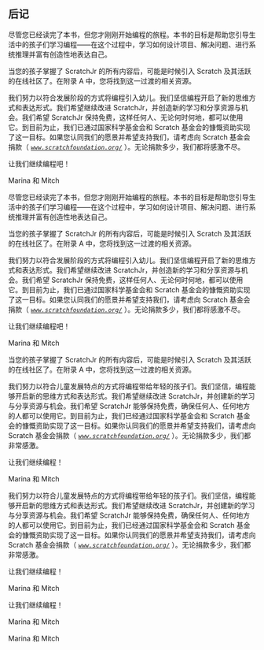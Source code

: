 ## 后记

尽管您已经读完了本书，但您才刚刚开始编程的旅程。本书的目标是帮助您引导生活中的孩子们学习编程——在这个过程中，学习如何设计项目、解决问题、进行系统推理并富有创造性地表达自己。

当您的孩子掌握了 ScratchJr 的所有内容后，可能是时候引入 Scratch 及其活跃的在线社区了。在附录 A 中，您将找到这一过渡的相关资源。

我们努力以符合发展阶段的方式将编程引入幼儿。我们坚信编程开启了新的思维方式和表达形式。我们希望继续改进 ScratchJr，并创造新的学习和分享资源与机会。我们希望 ScratchJr 保持免费，这样任何人、无论何时何地，都可以使用它。到目前为止，我们已通过国家科学基金会和 Scratch 基金会的慷慨资助实现了这一目标。如果您认同我们的愿景并希望支持我们，请考虑向 Scratch 基金会捐款（ *[`www.scratchfoundation.org/`](http://www.scratchfoundation.org/)* ）。无论捐款多少，我们都将感激不尽。

让我们继续编程吧！

Marina 和 Mitch

尽管您已经读完了本书，但您才刚刚开始编程的旅程。本书的目标是帮助您引导生活中的孩子们学习编程——在这个过程中，学习如何设计项目、解决问题、进行系统推理并富有创造性地表达自己。

当您的孩子掌握了 ScratchJr 的所有内容后，可能是时候引入 Scratch 及其活跃的在线社区了。在附录 A 中，您将找到这一过渡的相关资源。

我们努力以符合发展阶段的方式将编程引入幼儿。我们坚信编程开启了新的思维方式和表达形式。我们希望继续改进 ScratchJr，并创造新的学习和分享资源与机会。我们希望 ScratchJr 保持免费，这样任何人、无论何时何地，都可以使用它。到目前为止，我们已通过国家科学基金会和 Scratch 基金会的慷慨资助实现了这一目标。如果您认同我们的愿景并希望支持我们，请考虑向 Scratch 基金会捐款（ *[`www.scratchfoundation.org/`](http://www.scratchfoundation.org/)* ）。无论捐款多少，我们都将感激不尽。

让我们继续编程吧！

Marina 和 Mitch

当您的孩子掌握了 ScratchJr 的所有内容后，可能是时候引入 Scratch 及其活跃的在线社区了。在附录 A 中，您将找到这一过渡的相关资源。

我们努力以符合儿童发展特点的方式将编程带给年轻的孩子们。我们坚信，编程能够开启新的思维方式和表达形式。我们希望继续改进 ScratchJr，并创建新的学习与分享资源与机会。我们希望 ScratchJr 能够保持免费，确保任何人、任何地方的人都可以使用它。到目前为止，我们已经通过国家科学基金会和 Scratch 基金会的慷慨资助实现了这一目标。如果你认同我们的愿景并希望支持我们，请考虑向 Scratch 基金会捐款（ *[`www.scratchfoundation.org/`](http://www.scratchfoundation.org/)* ）。无论捐款多少，我们都非常感激。

让我们继续编程！

Marina 和 Mitch

我们努力以符合儿童发展特点的方式将编程带给年轻的孩子们。我们坚信，编程能够开启新的思维方式和表达形式。我们希望继续改进 ScratchJr，并创建新的学习与分享资源与机会。我们希望 ScratchJr 能够保持免费，确保任何人、任何地方的人都可以使用它。到目前为止，我们已经通过国家科学基金会和 Scratch 基金会的慷慨资助实现了这一目标。如果你认同我们的愿景并希望支持我们，请考虑向 Scratch 基金会捐款（ *[`www.scratchfoundation.org/`](http://www.scratchfoundation.org/)* ）。无论捐款多少，我们都非常感激。

让我们继续编程！

Marina 和 Mitch

让我们继续编程！

Marina 和 Mitch

Marina 和 Mitch
